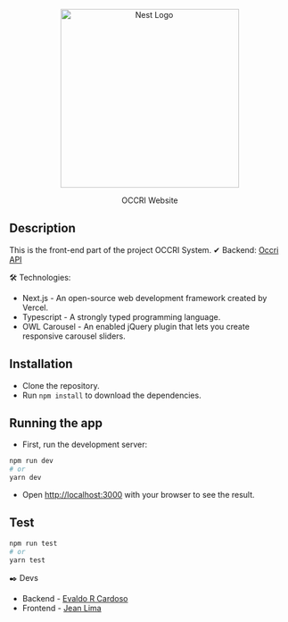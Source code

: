<p align="center">
  <a href="https://nextjs.org/" target="blank"><img src="https://www.rlogical.com/wp-content/uploads/2021/08/Rlogical-Blog-Images-thumbnail.png" width="320" alt="Nest Logo" /></a>
</p>

[circleci-image]: https://img.shields.io/circleci/build/github/nestjs/nest/master?token=abc123def456
[circleci-url]: https://circleci.com/gh/nestjs/nest

  <p align="center">OCCRI Website</p>
  
## Description

This is the front-end part of the project OCCRI System.
✔ Backend: [Occri API](https://github.com/evaldorcardoso/api-occri)

🛠️ Technologies:
- Next.js - An open-source web development framework created by Vercel.
- Typescript - A strongly typed programming language.
- OWL Carousel - An enabled jQuery plugin that lets you create responsive carousel sliders.

## Installation
- Clone the repository.
- Run `npm install` to download the dependencies.

## Running the app
- First, run the development server:
```bash
npm run dev
# or
yarn dev
```
- Open [http://localhost:3000](http://localhost:3000) with your browser to see the result.

## Test
```bash
npm run test
# or
yarn test
```

✒️ Devs
- Backend - [Evaldo R Cardoso](https://evaldorc.com.br/)
- Frontend - [Jean Lima](http://jean.dev.com.br/)
